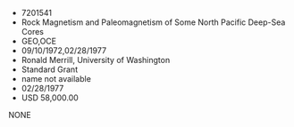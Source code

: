 * 7201541
* Rock Magnetism and Paleomagnetism of Some North Pacific     Deep-Sea Cores
* GEO,OCE
* 09/10/1972,02/28/1977
* Ronald Merrill, University of Washington
* Standard Grant
*   name not available
* 02/28/1977
* USD 58,000.00

NONE